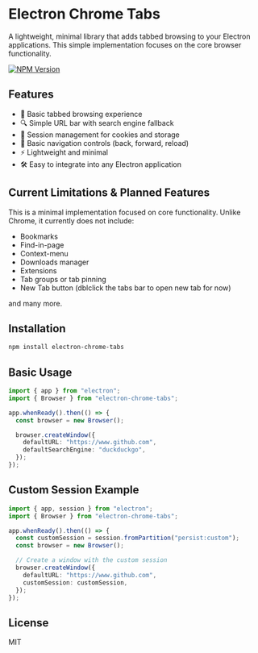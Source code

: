 # Electron Chrome Tabs

A lightweight, minimal library that adds tabbed browsing to your Electron applications. This simple implementation focuses on the core browser functionality.

[![NPM Version](https://img.shields.io/npm/v/electron-chrome-tabs.svg)](https://npmjs.org/package/electron-chrome-tabs)

## Features

- 🔄 Basic tabbed browsing experience
- 🔍 Simple URL bar with search engine fallback
- 🧩 Session management for cookies and storage
- 🧭 Basic navigation controls (back, forward, reload)
- ⚡ Lightweight and minimal
- 🛠️ Easy to integrate into any Electron application

## Current Limitations & Planned Features

This is a minimal implementation focused on core functionality. Unlike Chrome, it currently does not include:
- Bookmarks 
- Find-in-page
- Context-menu 
- Downloads manager
- Extensions
- Tab groups or tab pinning
- New Tab button (dblclick the tabs bar to open new tab for now)

and many more.

## Installation

```bash
npm install electron-chrome-tabs
```

## Basic Usage

```typescript
import { app } from "electron";
import { Browser } from "electron-chrome-tabs";

app.whenReady().then(() => {
  const browser = new Browser();

  browser.createWindow({
    defaultURL: "https://www.github.com",
    defaultSearchEngine: "duckduckgo",
  });
});
```

## Custom Session Example

```typescript
import { app, session } from "electron";
import { Browser } from "electron-chrome-tabs";

app.whenReady().then(() => {
  const customSession = session.fromPartition("persist:custom");
  const browser = new Browser();

  // Create a window with the custom session
  browser.createWindow({
    defaultURL: "https://www.github.com",
    customSession: customSession,
  });
});
```

## License

MIT
